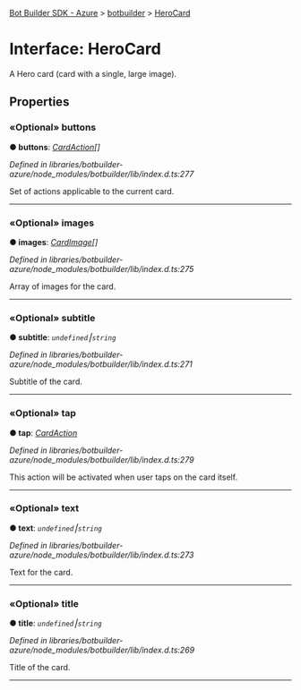 [Bot Builder SDK - Azure](../README.md) > [botbuilder](../modules/botbuilder.md) > [HeroCard](../interfaces/botbuilder.herocard.md)



# Interface: HeroCard


A Hero card (card with a single, large image).


## Properties
<a id="buttons"></a>

### «Optional» buttons

**●  buttons**:  *[CardAction](botbuilder.cardaction.md)[]* 

*Defined in libraries/botbuilder-azure/node_modules/botbuilder/lib/index.d.ts:277*



Set of actions applicable to the current card.




___

<a id="images"></a>

### «Optional» images

**●  images**:  *[CardImage](botbuilder.cardimage.md)[]* 

*Defined in libraries/botbuilder-azure/node_modules/botbuilder/lib/index.d.ts:275*



Array of images for the card.




___

<a id="subtitle"></a>

### «Optional» subtitle

**●  subtitle**:  *`undefined`⎮`string`* 

*Defined in libraries/botbuilder-azure/node_modules/botbuilder/lib/index.d.ts:271*



Subtitle of the card.




___

<a id="tap"></a>

### «Optional» tap

**●  tap**:  *[CardAction](botbuilder.cardaction.md)* 

*Defined in libraries/botbuilder-azure/node_modules/botbuilder/lib/index.d.ts:279*



This action will be activated when user taps on the card itself.




___

<a id="text"></a>

### «Optional» text

**●  text**:  *`undefined`⎮`string`* 

*Defined in libraries/botbuilder-azure/node_modules/botbuilder/lib/index.d.ts:273*



Text for the card.




___

<a id="title"></a>

### «Optional» title

**●  title**:  *`undefined`⎮`string`* 

*Defined in libraries/botbuilder-azure/node_modules/botbuilder/lib/index.d.ts:269*



Title of the card.




___



